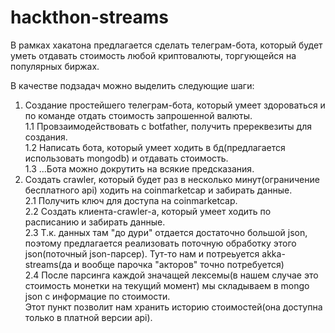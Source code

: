 # hackthon-streams

В рамках хакатона предлагается сделать телеграм-бота, который будет уметь отдавать стоимость любой криптовалюты, торгующейся на популярных биржах.

В качестве подзадач можно выделить следующие шаги:<br/>
1. Создание простейшего телеграм-бота, который умеет здороваться и по команде отдать стоимость запрошенной валюты.<br/>
  1.1 Провзаимодействовать с botfather, получить пререквезиты для создания.<br/>
  1.2 Написать бота, который умеет ходить в бд(предлагается использовать mongodb) и отдавать стоимость.<br/>
  1.3 ...Бота можно докрутить на всякие предсказания.<br/>
2. Создать crawler, который будет раз в несколько минут(ограничение бесплатного api) ходить на coinmarketcap и забирать данные.<br/>
  2.1 Получить ключ для доступа на coinmarketcap.<br/>
  2.2 Создать клиента-crawler-а, который умеет ходить по расписанию и забирать данные.<br/>
  2.3 Т.к. данных там "до дури" отдается достаточно большой json, поэтому предлагается реализовать поточную обработку этого json(поточный json-парсер). Тут-то нам и потреьуется akka-streams(да и вообще парочка "акторов" точно потребуется)<br/>
  2.4 После парсинга каждой значащей лексемы(в нашем случае это стоимость монетки на текущий момент) мы складываем в mongo json с информацие по стоимости.<br/>
      Этот пункт позволит нам хранить историю стоимостей(она доступна только в платной версии api).
